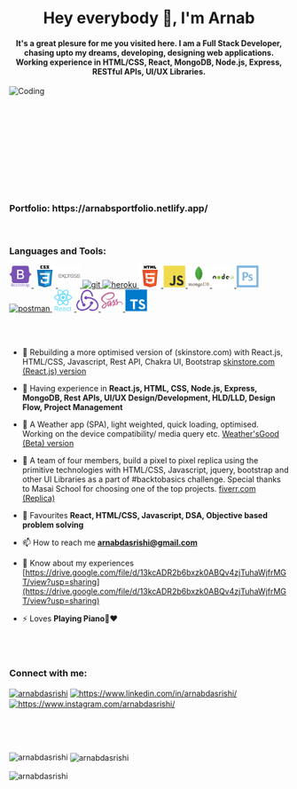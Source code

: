 <h1 align="center">Hey everybody 👋, I'm Arnab</h1>
<h4 align="center">It's a great plesure for me you visited here. I am a Full Stack Developer, chasing upto my dreams, developing, designing web applications. Working experience in HTML/CSS, React, MongoDB, Node.js, Express, RESTful APIs, UI/UX Libraries.</h4 <br/>
<img align="left" alt="Coding" width="1000"src="https://i.ibb.co/bvhBcQM/Navy-Blue-Geometric-Technology-Linked-In-Banner.png" />

<br/> <br/> <br/> <br/> <br/> <br/> <br/> <br/> <br/> <br/> <br/>
  
  <h3>Portfolio: https://arnabsportfolio.netlify.app/</h3>
  <br/>
  
  <h3 align="left">Languages and Tools:</h3>
  <p align="left"> <a href="https://getbootstrap.com" target="_blank" rel="noreferrer"> <img src="https://raw.githubusercontent.com/devicons/devicon/master/icons/bootstrap/bootstrap-plain-wordmark.svg" alt="bootstrap" width="40" height="40"/> </a> <a href="https://www.w3schools.com/css/" target="_blank" rel="noreferrer"> <img src="https://raw.githubusercontent.com/devicons/devicon/master/icons/css3/css3-original-wordmark.svg" alt="css3" width="40" height="40"/> </a> <a href="https://expressjs.com" target="_blank" rel="noreferrer"> <img src="https://raw.githubusercontent.com/devicons/devicon/master/icons/express/express-original-wordmark.svg" alt="express" width="40" height="40"/> </a> <a href="https://git-scm.com/" target="_blank" rel="noreferrer"> <img src="https://www.vectorlogo.zone/logos/git-scm/git-scm-icon.svg" alt="git" width="40" height="40"/> </a> <a href="https://heroku.com" target="_blank" rel="noreferrer"> <img src="https://www.vectorlogo.zone/logos/heroku/heroku-icon.svg" alt="heroku" width="40" height="40"/> </a> <a href="https://www.w3.org/html/" target="_blank" rel="noreferrer"> <img src="https://raw.githubusercontent.com/devicons/devicon/master/icons/html5/html5-original-wordmark.svg" alt="html5" width="40" height="40"/> </a> <a href="https://developer.mozilla.org/en-US/docs/Web/JavaScript" target="_blank" rel="noreferrer"> <img src="https://raw.githubusercontent.com/devicons/devicon/master/icons/javascript/javascript-original.svg" alt="javascript" width="40" height="40"/> </a> <a href="https://www.mongodb.com/" target="_blank" rel="noreferrer"> <img src="https://raw.githubusercontent.com/devicons/devicon/master/icons/mongodb/mongodb-original-wordmark.svg" alt="mongodb" width="40" height="40"/> </a> <a href="https://nodejs.org" target="_blank" rel="noreferrer"> <img src="https://raw.githubusercontent.com/devicons/devicon/master/icons/nodejs/nodejs-original-wordmark.svg" alt="nodejs" width="40" height="40"/> </a> <a href="https://www.photoshop.com/en" target="_blank" rel="noreferrer"> <img src="https://raw.githubusercontent.com/devicons/devicon/master/icons/photoshop/photoshop-line.svg" alt="photoshop" width="40" height="40"/> </a> <a href="https://postman.com" target="_blank" rel="noreferrer"> <img src="https://www.vectorlogo.zone/logos/getpostman/getpostman-icon.svg" alt="postman" width="40" height="40"/> </a> <a href="https://reactjs.org/" target="_blank" rel="noreferrer"> <img src="https://raw.githubusercontent.com/devicons/devicon/master/icons/react/react-original-wordmark.svg" alt="react" width="40" height="40"/> </a> <a href="https://redux.js.org" target="_blank" rel="noreferrer"> <img src="https://raw.githubusercontent.com/devicons/devicon/master/icons/redux/redux-original.svg" alt="redux" width="40" height="40"/> </a> <a href="https://sass-lang.com" target="_blank" rel="noreferrer"> <img src="https://raw.githubusercontent.com/devicons/devicon/master/icons/sass/sass-original.svg" alt="sass" width="40" height="40"/> </a> <a href="https://www.typescriptlang.org/" target="_blank" rel="noreferrer"> <img src="https://raw.githubusercontent.com/devicons/devicon/master/icons/typescript/typescript-original.svg" alt="typescript" width="40" height="40"/> </a> </p>

  <br/> <br/>

- 🔭 Rebuilding a more optimised version of (skinstore.com) with React.js, HTML/CSS, Javascript, Rest API, Chakra UI, Bootstrap [skinstore.com (React.js) version](https://brilliant-peony-ec8019.netlify.app/)

- 🌱 Having experience in **React.js, HTML, CSS, Node.js, Express, MongoDB, Rest APIs, UI/UX Design/Development, HLD/LLD, Design Flow, Project Management**

- 👯 A Weather app (SPA), light weighted, quick loading, optimised. Working on the device compatibility/ media query etc. [Weather'sGood (Beta) version](https://enchanting-griffin-c435ed.netlify.app/)

- 🤝 A team of four members, build a pixel to pixel replica using the primitive technologies with HTML/CSS, Javascript, jquery, bootstrap and other UI Libraries as a part of #backtobasics challenge. Special thanks to Masai School for choosing one of the top projects. [fiverr.com (Replica)](https://fiverr-clone-22.netlify.app/)

- 💬 Favourites **React, HTML/CSS, Javascript, DSA, Objective based problem solving**

- 📫 How to reach me **arnabdasrishi@gmail.com**

- 📄 Know about my experiences [https://drive.google.com/file/d/13kcADR2b6bxzk0ABQv4zjTuhaWjfrMGT/view?usp=sharing](https://drive.google.com/file/d/13kcADR2b6bxzk0ABQv4zjTuhaWjfrMGT/view?usp=sharing)

- ⚡ Loves **Playing Piano🎹❤️**
<br/> <br/> <br/> <br/>

<h3 align="left">Connect with me:</h3>
<p align="left">
<a href="https://twitter.com/arnabdasrishi" target="blank"><img align="center" src="https://raw.githubusercontent.com/rahuldkjain/github-profile-readme-generator/master/src/images/icons/Social/twitter.svg" alt="arnabdasrishi" height="30" width="40" /></a>
<a href="https://linkedin.com/in/arnabdasrishi/" target="blank"><img align="center" src="https://raw.githubusercontent.com/rahuldkjain/github-profile-readme-generator/master/src/images/icons/Social/linked-in-alt.svg" alt="https://www.linkedin.com/in/arnabdasrishi/" height="30" width="40" /></a>
<a href="https://www.instagram.com/arnabdasrishi/" target="blank"><img align="center" src="https://raw.githubusercontent.com/rahuldkjain/github-profile-readme-generator/master/src/images/icons/Social/instagram.svg" alt="https://www.instagram.com/arnabdasrishi/" height="30" width="40" /></a>
</p>

<br/> <br/> <br/>
<p><img align="left" src="https://github-readme-stats.vercel.app/api/top-langs?username=arnabdasrishi&show_icons=true&locale=en&layout=compact" alt="arnabdasrishi" /></p>

<p>&nbsp;<img align="center" src="https://github-readme-stats.vercel.app/api?username=arnabdasrishi&show_icons=true&locale=en" alt="arnabdasrishi" /></p>

<p><img align="center" src="https://github-readme-streak-stats.herokuapp.com/?user=arnabdasrishi&" alt="arnabdasrishi" /></p>


<!---
arnabdasrishi/arnabdasrishi is a ✨ special ✨ repository because its `README.md` (this file) appears on your GitHub profile.
You can click the Preview link to take a look at your changes.
--->

<!---
arnabdasrishi/arnabdasrishi is a ✨ special ✨ repository because its `README.md` (this file) appears on your GitHub profile.
You can click the Preview link to take a look at your changes.
--->
